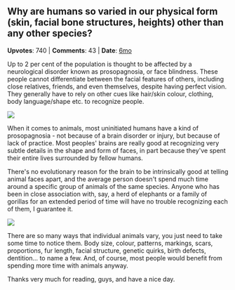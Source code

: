 ## Why are humans so varied in our physical form (skin, facial bone structures, heights) other than any other species?
    
**Upvotes**: 740 | **Comments**: 43 | **Date**: [6mo](https://www.quora.com/Why-are-humans-so-varied-in-our-physical-form-skin-facial-bone-structures-heights-other-than-any-other-species/answer/Gary-Meaney)

Up to 2 per cent of the population is thought to be affected by a neurological disorder known as prosopagnosia, or face blindness. These people cannot differentiate between the facial features of others, including close relatives, friends, and even themselves, despite having perfect vision. They generally have to rely on other cues like hair/skin colour, clothing, body language/shape etc. to recognize people.

![](https://qph.fs.quoracdn.net/main-qimg-282691b0dcd65b50aa2dacf49fa5f223-lq)

When it comes to animals, most uninitiated humans have a kind of prosopagnosia - not because of a brain disorder or injury, but because of lack of practice. Most peoples' brains are really good at recognizing very subtle details in the shape and form of faces, in part because they've spent their entire lives surrounded by fellow humans.

There's no evolutionary reason for the brain to be intrinsically good at telling animal faces apart, and the average person doesn't spend much time around a specific group of animals of the same species. Anyone who has been in close association with, say, a herd of elephants or a family of gorillas for an extended period of time will have no trouble recognizing each of them, I guarantee it.

![](https://qph.fs.quoracdn.net/main-qimg-93953c7e3b402be10ee9ee6004401625-lq)

There are so many ways that individual animals vary, you just need to take some time to notice them. Body size, colour, patterns, markings, scars, proportions, fur length, facial structure, genetic quirks, birth defects, dentition… to name a few. And, of course, most people would benefit from spending more time with animals anyway.

Thanks very much for reading, guys, and have a nice day.

